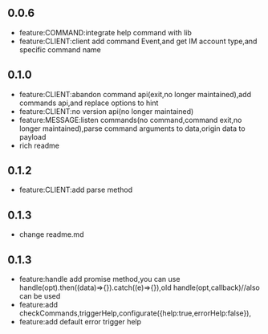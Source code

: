 ## 0.0.6

* feature:COMMAND:integrate help command with lib
* feature:CLIENT:client add command Event,and get IM account type,and specific command name


## 0.1.0
* feature:CLIENT:abandon command api(exit,no longer maintained),add commands api,and replace options to hint
* feature:CLIENT:no version api(no longer maintained)
* feature:MESSAGE:listen commands(no command,command exit,no longer maintained),parse command arguments to data,origin data to payload 
* rich readme

## 0.1.2
* feature:CLIENT:add parse method

## 0.1.3
* change readme.md

## 0.1.3
* feature:handle add promise method,you can use handle(opt).then((data)=>{}).catch((e)=>{}),old handle(opt,callback)//also can be used
* feature:add checkCommands,triggerHelp,configurate({help:true,errorHelp:false}),
* feature:add default error trigger help